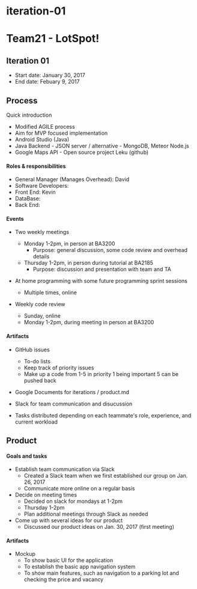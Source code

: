 # iteration-01

# Team21 - LotSpot!

## Iteration 01

 - Start date: January 30, 2017
 - End date: Febuary 9, 2017

## Process

Quick introduction

- Modified AGILE process
- Aim for MVP focused implementation
- Android Studio (Java)
- Java Backend - JSON server / alternative - MongoDB, Meteor Node.js
- Google Maps API - Open source project Leku (github)

#### Roles & responsibilities

- General Manager (Manages Overhead): David
- Software Developers:
- Front End: Kevin
- DataBase:
- Back End:

#### Events

- Two weekly meetings
	- Monday 1-2pm, in person at BA3200
		- Purpose: general discussion, some code review and overhead details
	- Thursday 1-2pm, in person during tutorial at BA2185
		- Purpose: discussion and presentation with team and TA

- At home programming with some future programming sprint sessions
	- Multiple times, online

- Weekly code review
	- Sunday, online
	- Monday 1-2pm, during meeting in person at BA3200

#### Artifacts

- GitHub issues
	- To-do lists
	- Keep track of priority issues
	- Make up a code from 1-5 in priority 1 being important 5 can be pushed back

- Google Documents for iterations / product.md

- Slack for team communication and disucussion

- Tasks distributed depending on each teammate's role, experience, and current workload

## Product

#### Goals and tasks

- Establish team communication via Slack
	- Created a Slack team when we first established our group on Jan. 26, 2017
	- Communicate more online on a regular basis
- Decide on meeting times
	- Decided on slack for mondays at 1-2pm
	- Thursday 1-2pm
	- Plan additional meetings through Slack as needed
- Come up with several ideas for our product
	- Discussed our product ideas on Jan. 30, 2017 (first meeting)

#### Artifacts

- Mockup
	- To show basic UI for the application
	- To establish the basic app navigation system
	- To show main features, such as navigation to a parking lot and checking the price and vacancy



